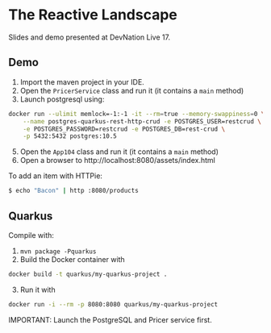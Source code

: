# The Reactive Landscape

Slides and demo presented at DevNation Live 17.
 
## Demo

1. Import the maven project in your IDE.
2. Open the `PricerService` class and run it (it contains a `main` method)
3. Launch postgresql using:

```bash
docker run --ulimit memlock=-1:-1 -it --rm=true --memory-swappiness=0 \
    --name postgres-quarkus-rest-http-crud -e POSTGRES_USER=restcrud \
    -e POSTGRES_PASSWORD=restcrud -e POSTGRES_DB=rest-crud \
    -p 5432:5432 postgres:10.5
```

5. Open the `App104` class and run it (it contains a `main` method)
6. Open a browser to http://localhost:8080/assets/index.html
 
To add an item with HTTPie:
 
```bash
$ echo "Bacon" | http :8080/products
```

## Quarkus

Compile with:

1. `mvn package -Pquarkus`
2. Build the Docker container with

```bash
docker build -t quarkus/my-quarkus-project .
```

3. Run it with

```bash
docker run -i --rm -p 8080:8080 quarkus/my-quarkus-project
```


IMPORTANT: Launch the PostgreSQL and Pricer service first.
 
 